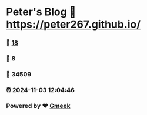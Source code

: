 # Peter's Blog :link: https://peter267.github.io/ 
### :page_facing_up: [18](https://peter267.github.io//tag.html) 
### :speech_balloon: 8 
### :hibiscus: 34509 
### :alarm_clock: 2024-11-03 12:04:46 
### Powered by :heart: [Gmeek](https://github.com/Meekdai/Gmeek)
